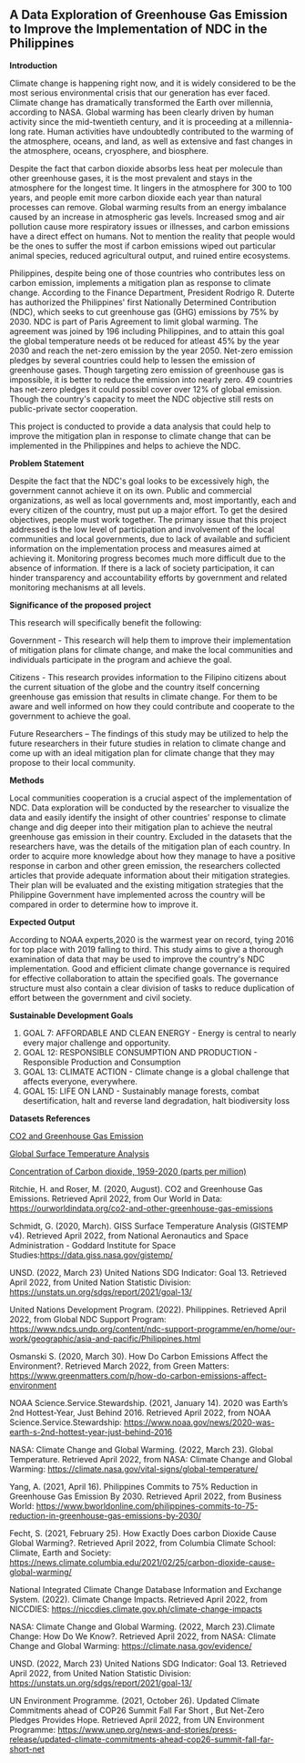 ## **A Data Exploration of Greenhouse Gas Emission to Improve the Implementation of NDC in the Philippines**

**Introduction**

Climate change is happening right now, and it is widely considered to be the most serious environmental crisis that our generation has ever faced. Climate change has dramatically transformed the Earth over millennia, according to NASA. Global warming has been clearly driven by human activity since the mid-twentieth century, and it is proceeding at a millennia-long rate. Human activities have undoubtedly contributed to the warming of the atmosphere, oceans, and land, as well as extensive and fast changes in the atmosphere, oceans, cryosphere, and biosphere. 

Despite the fact that carbon dioxide absorbs less heat per molecule than other greenhouse gases, it is the most prevalent and stays in the atmosphere for the longest time. It lingers in the atmosphere for 300 to 100 years, and people emit more carbon dioxide each year than natural processes can remove. Global warming results from an energy imbalance caused by an increase in atmospheric gas levels. Increased smog and air pollution cause more respiratory issues or illnesses, and carbon emissions have a direct effect on humans. Not to mention the reality that people would be the ones to suffer the most if carbon emissions wiped out particular animal species, reduced agricultural output, and ruined entire ecosystems.

Philippines, despite being one of those countries who contributes less on carbon emission, implements a mitigation plan as response to climate change. According to the Finance Department, President Rodrigo R. Duterte has authorized the Philippines' first Nationally Determined Contribution (NDC), which seeks to cut greenhouse gas (GHG) emissions by 75% by 2030. NDC is part of Paris Agreement to limit global warming. The agreement was joined by 196 including Philippines, and to attain this goal the global temperature needs ot be reduced for atleast 45% by the year 2030 and reach the net-zero emission by the year 2050. Net-zero emission pledges by several countries could help to lessen the emission of greenhouse gases. Though targeting zero emission of greenhouse gas is impossible, it is better to reduce the emission into nearly zero. 49 countries has net-zero pledges it could possibl cover over 12% of global emission. Though the country's capacity to meet the NDC objective still rests on public-private sector cooperation. 

This project is conducted to provide a data analysis that could help to improve the mitigation plan in response to climate change that can be implemented in the Philippines and helps to achieve the NDC. 


**Problem Statement**

Despite the fact that the NDC's goal looks to be excessively high, the government cannot achieve it on its own. Public and commercial organizations, as well as local governments and, most importantly, each and every citizen of the country, must put up a major effort. To get the desired objectives, people must work together. The primary issue that this project addressed is the low level of participation and involvement of  the local communities and local governments, due to lack of available and sufficient information on the implementation process and measures aimed at achieving it. Monitoring progress becomes much more difficult due to the absence of information. If there is a lack of society participation, it can hinder transparency and accountability efforts by government and related monitoring mechanisms at all levels.

**Significance of the proposed project**

This research will specifically benefit the following:

Government - This research will help them to improve their implementation of mitigation plans for climate change, and make the local communities and individuals participate in the program and achieve the goal.  

Citizens - This research provides information to the Filipino citizens about the current situation of the globe and the country itself concerning greenhouse gas emission that results in climate change. For them to be aware and well informed on how they could contribute and cooperate to the government to achieve the goal.

Future Researchers – The findings of this study may be utilized to help the future researchers in their future studies in relation to climate change and come up with an ideal mitigation plan for climate change that they may propose to their local community.

**Methods**

Local communities cooperation is a crucial aspect of the implementation of NDC. Data exploration will be conducted by the researcher to visualize the data and easily identify the insight of other countries' response to climate change and dig deeper into their mitigation plan to achieve the neutral greenhouse gas emission in their country. Excluded in the datasets that the researchers have, was the details of the mitigation plan of each country. In order to acquire more knowledge about how they manage to have a positive response in carbon and other green  emission, the researchers collected articles that provide adequate information about their mitigation strategies. Their plan will be evaluated and the existing mitigation strategies that the Philippine Government have implemented across the country will be compared in order to determine how to improve it.

**Expected Output**

According to NOAA experts,2020 is the warmest year on record, tying 2016 for top place with 2019 falling to third. This study aims to give a thorough examination of data that may be used to improve the country's NDC implementation. Good and efficient climate change governance is required for effective collaboration to attain the specified goals. The governance structure must also contain a clear division of tasks to reduce duplication of effort between the government and civil society.

**Sustainable Development Goals**
1. GOAL 7: AFFORDABLE AND CLEAN ENERGY - Energy is central to nearly every major challenge and opportunity.
2. GOAL 12: RESPONSIBLE CONSUMPTION AND PRODUCTION - Responsible Production and Consumption
3. GOAL 13: CLIMATE ACTION - Climate change is a global challenge that affects everyone, everywhere.
4. GOAL 15: LIFE ON LAND - Sustainably manage forests, combat desertification, halt and reverse land degradation, halt biodiversity loss

**Datasets References**

[CO2 and Greenhouse Gas Emission](https://github.com/marielzguerra/ITBA-3207_TeamCodePoltergiests/files/8424271/co2-emissions-and-gdp.2.xlsx)

[Global Surface Temperature Analysis](https://github.com/marielzguerra/ITBA-3207_TeamCodePoltergiests/files/8424269/GLB.Ts%2BdSST.xlsx)

[Concentration of Carbon dioxide, 1959-2020 (parts per million)](https://github.com/marielzguerra/ITBA-3207_TeamCodePoltergiests/files/8460662/download.xlsx)

Ritchie, H. and Roser, M. (2020, August).  CO2 and Greenhouse Gas Emissions.  Retrieved April 2022, from Our World in Data: https://ourworldindata.org/co2-and-other-greenhouse-gas-emissions

Schmidt, G. (2020, March). GISS Surface Temperature Analysis (GISTEMP v4). Retrieved April   2022,  from National Aeronautics and Space Administration - Goddard Institute for Space Studies:https://data.giss.nasa.gov/gistemp/

UNSD. (2022, March 23) United Nations SDG Indicator: Goal 13. Retrieved April 2022, from  United Nation Statistic Division: https://unstats.un.org/sdgs/report/2021/goal-13/

United Nations Development Program. (2022). Philippines. Retrieved April 2022, from Global NDC Support Program:  https://www.ndcs.undp.org/content/ndc-support-programme/en/home/our-work/geographic/asia-and-pacific/Philippines.html

Osmanski S. (2020, March 30). How Do Carbon Emissions Affect the Environment?. Retrieved March 2022, from Green Matters: https://www.greenmatters.com/p/how-do-carbon-emissions-affect-environment

NOAA Science.Service.Stewardship. (2021, January 14). 2020 was Earth’s 2nd Hottest-Year, Just Behind 2016. Retrieved April 2022, from NOAA Science.Service.Stewardship: https://www.noaa.gov/news/2020-was-earth-s-2nd-hottest-year-just-behind-2016

NASA: Climate Change and Global Warming. (2022, March 23). Global Temperature. Retrieved April 2022, from NASA: Climate Change and Global Warming: https://climate.nasa.gov/vital-signs/global-temperature/

Yang, A. (2021, April 16). Philippines Commits to 75% Reduction in Greenhouse Gas Emission By 2030. Retrieved April 2022, from Business World: https://www.bworldonline.com/philippines-commits-to-75-reduction-in-greenhouse-gas-emissions-by-2030/

Fecht, S. (2021, February 25). How Exactly Does carbon Dioxide Cause Global Warming?. Retrieved April 2022, from Columbia Climate School: Climate, Earth and Society: https://news.climate.columbia.edu/2021/02/25/carbon-dioxide-cause-global-warming/

National Integrated Climate Change Database Information and Exchange System. (2022). Climate Change Impacts. Retrieved April 2022, from NICCDIES: https://niccdies.climate.gov.ph/climate-change-impacts

NASA: Climate Change and Global Warming. (2022, March 23).Climate Change: How Do We Know?. Retrieved April 2022, from NASA: Climate Change and Global Warming: https://climate.nasa.gov/evidence/

UNSD. (2022, March 23) United Nations SDG Indicator: Goal 13. Retrieved April 2022, from United Nation Statistic Division: https://unstats.un.org/sdgs/report/2021/goal-13/

UN Environment Programme. (2021, October 26). Updated Climate Commitments ahead of COP26 Summit Fall Far Short , But Net-Zero Pledges Provides Hope. Retrieved April 2022, from UN Environment Programme: https://www.unep.org/news-and-stories/press-release/updated-climate-commitments-ahead-cop26-summit-fall-far-short-net
